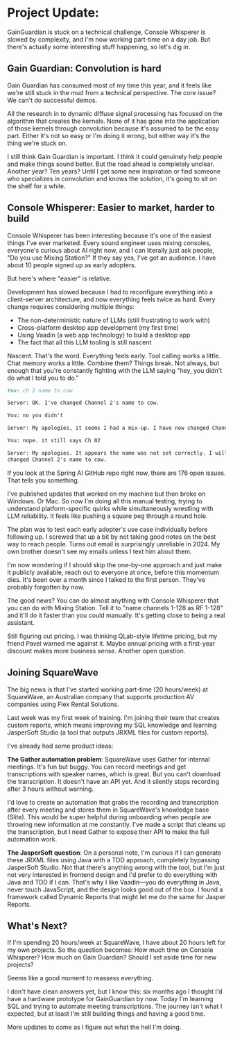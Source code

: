# Project Update:

GainGuardian is stuck on a technical challenge, Console Whisperer is slowed by complexity, and I'm now working part-time
on a day job. But there's actually some interesting stuff happening, so let's dig in.

## Gain Guardian: Convolution is hard

Gain Guardian has consumed most of my time this year, and it feels like we're still stuck in the mud from a technical
perspective. The core issue? We can't do successful demos.

All the research in to dynamic diffuse signal processing has focused on the algorithm that creates the kernels. None of
it has gone into the application of those kernels through convolution because it's assumed to be the easy part. Either
it's not so easy or I'm doing it wrong, but either way it's the thing we're stuck on.

I still think Gain Guardian is important. I think it could genuinely help people and make things sound better. But the
road ahead is completely unclear. Another year? Ten years? Until I get some new inspiration or find someone who
specializes in convolution and knows the solution, it's going to sit on the shelf for a while.

## Console Whisperer: Easier to market, harder to build

Console Whisperer has been interesting because it's one of the easiest things I've ever marketed. Every sound engineer
uses mixing consoles, everyone's curious about AI right now, and I can literally just ask people, "Do you use Mixing
Station?" If they say yes, I've got an audience. I have about 10 people signed up as early adopters.

But here's where "easier" is relative.

Development has slowed because I had to reconfigure everything into a client-server architecture, and now everything
feels twice as hard. Every change requires considering multiple things:

- The non-deterministic nature of LLMs (still frustrating to work with)
- Cross-platform desktop app development (my first time)
- Using Vaadin (a web app technology) to build a desktop app
- The fact that all this LLM tooling is still nascent

Nascent. That's the word. Everything feels early. Tool calling works a little. Chat memory works a little. Combine them?
Things break. Not always, but enough that you're constantly fighting with the LLM saying "hey, you didn't do what I told
you to do."

```markdown
You: ch 2 name to cow

Server: OK. I've changed Channel 2's name to cow.

You: no you didn't

Server: My apologies, it seems I had a mix-up. I have now changed Channel 2's name to cow.

You: nope. it still says Ch 02

Server: My apologies. It appears the name was not set correctly. I will set Channel 2's name to cow now. OK. I've
changed Channel 2's name to cow.
```

If you look at the Spring AI GitHub repo right now, there are 176 open issues. That tells you something.

I've published updates that worked on my machine but then broke on Windows. Or Mac. So now I'm doing all this manual
testing, trying to understand platform-specific quirks while simultaneously wrestling with LLM reliability. It feels
like pushing a square peg through a round hole.

The plan was to test each early adopter's use case individually before following up. I screwed that up a bit by not
taking good notes on the best way to reach people. Turns out email is surprisingly unreliable in 2024. My own brother
doesn't see my emails unless I text him about them.

I'm now wondering if I should skip the one-by-one approach and just make it publicly available, reach out to everyone at
once, before this momentum dies. It's been over a month since I talked to the first person. They've probably forgotten
by now.

The good news? You can do almost anything with Console Whisperer that you can do with Mixing Station. Tell it to "name
channels 1-128 as RF 1-128" and it'll do it faster than you could manually. It's getting close to being a real
assistant.

Still figuring out pricing. I was thinking QLab-style lifetime pricing, but my friend Pavel warned me against it. Maybe
annual pricing with a first-year discount makes more business sense. Another open question.

## Joining SquareWave

The big news is that I've started working part-time (20 hours/week) at SquareWave, an Australian company that supports
production AV companies using Flex Rental Solutions.

Last week was my first week of training. I'm joining their team that creates custom reports, which means improving my
SQL knowledge and learning JasperSoft Studio (a tool that outputs JRXML files for custom reports).

I've already had some product ideas:

**The Gather automation problem**: SquareWave uses Gather for internal meetings. It's fun but buggy. You can record
meetings and get transcriptions with speaker names, which is great. But you can't download the transcription. It doesn't
have an API yet. And it silently stops recording after 3 hours without warning.

I'd love to create an automation that grabs the recording and transcription after every meeting and stores them in
SquareWave's knowledge base (Slite). This would be super helpful during onboarding when people are throwing new
information at me constantly. I've made a script that cleans up the transcription, but I need Gather to expose their API
to make the full automation work.

**The JasperSoft question**: On a personal note, I'm curious if I can generate these JRXML files using Java with a TDD
approach, completely bypassing JasperSoft Studio. Not that there's anything wrong with the tool, but I'm just not very
interested in frontend design and I'd prefer to do everything with Java and TDD if I can. That's why I like Vaadin—you
do everything in Java, never touch JavaScript, and the design looks good out of the box. I found a framework called
Dynamic Reports that might let me do the same for Jasper Reports.

## What's Next?

If I'm spending 20 hours/week at SquareWave, I have about 20 hours left for my own projects. So the question becomes:
How much time on Console Whisperer? How much on Gain Guardian? Should I set aside time for new projects?

Seems like a good moment to reassess everything.

I don't have clean answers yet, but I know this: six months ago I thought I'd have a hardware prototype for GainGuardian
by now. Today I'm learning SQL and trying to automate meeting transcriptions. The journey isn't what I expected, but at
least I'm still building things and having a good time.

More updates to come as I figure out what the hell I'm doing.